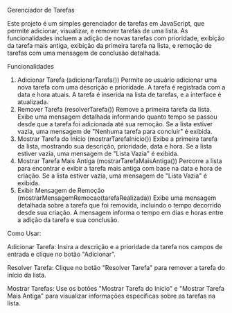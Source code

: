 Gerenciador de Tarefas

Este projeto é um simples gerenciador de tarefas em JavaScript, que permite adicionar, visualizar, e remover tarefas de uma lista. As funcionalidades incluem a adição de novas tarefas com prioridade, exibição da tarefa mais antiga, exibição da primeira tarefa na lista, e remoção de tarefas com uma mensagem de conclusão detalhada.

Funcionalidades
1. Adicionar Tarefa (adicionarTarefa())
Permite ao usuário adicionar uma nova tarefa com uma descrição e prioridade.
A tarefa é registrada com a data e hora atuais.
A tarefa é inserida na lista de tarefas, e a interface é atualizada.
2. Remover Tarefa (resolverTarefa())
Remove a primeira tarefa da lista.
Exibe uma mensagem detalhada informando quanto tempo se passou desde que a tarefa foi adicionada até sua remoção.
Se a lista estiver vazia, uma mensagem de "Nenhuma tarefa para concluir" é exibida.
3. Mostrar Tarefa do Início (mostrarTarefaInicio())
Exibe a primeira tarefa da lista, mostrando sua descrição, prioridade, data e hora.
Se a lista estiver vazia, uma mensagem de "Lista Vazia" é exibida.
4. Mostrar Tarefa Mais Antiga (mostrarTarefaMaisAntiga())
Percorre a lista para encontrar e exibir a tarefa mais antiga com base na data e hora de criação.
Se a lista estiver vazia, uma mensagem de "Lista Vazia" é exibida.
5. Exibir Mensagem de Remoção (mostrarMensagemRemocao(tarefaRealizada))
Exibe uma mensagem detalhada sobre a tarefa que foi removida, incluindo o tempo decorrido desde sua criação.
A mensagem informa o tempo em dias e horas entre a adição da tarefa e sua conclusão.

Como Usar:

Adicionar Tarefa: Insira a descrição e a prioridade da tarefa nos campos de entrada e clique no botão "Adicionar".

Resolver Tarefa: Clique no botão "Resolver Tarefa" para remover a tarefa do início da lista.

Mostrar Tarefas: Use os botões "Mostrar Tarefa do Início" e "Mostrar Tarefa Mais Antiga" para visualizar informações específicas sobre as tarefas na lista.

